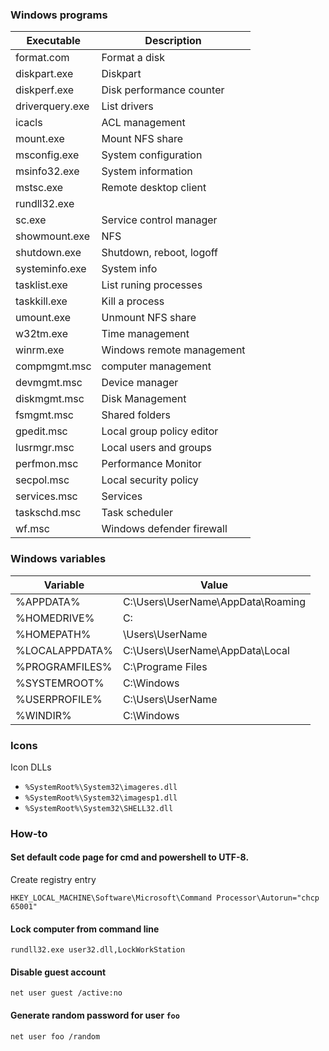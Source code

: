 ### Windows programs

| Executable | Description |
| --- | --- |
| format.com | Format a disk |
| diskpart.exe | Diskpart |
| diskperf.exe | Disk performance counter |
| driverquery.exe | List drivers |
| icacls | ACL management |
| mount.exe | Mount NFS share|
| msconfig.exe | System configuration |
| msinfo32.exe | System information |
| mstsc.exe | Remote desktop client |
| rundll32.exe | |
| sc.exe | Service control manager |
| showmount.exe | NFS |
| shutdown.exe | Shutdown, reboot, logoff |
| systeminfo.exe | System info |
| tasklist.exe | List runing processes |
| taskkill.exe | Kill a process |
| umount.exe | Unmount NFS share|
| w32tm.exe | Time management |
| winrm.exe | Windows remote management |
| compmgmt.msc | computer management |
| devmgmt.msc | Device manager |
| diskmgmt.msc | Disk Management |
| fsmgmt.msc | Shared folders |
| gpedit.msc | Local group policy editor |
| lusrmgr.msc | Local users and groups |
| perfmon.msc | Performance Monitor |
| secpol.msc | Local security policy |
| services.msc | Services |
| taskschd.msc | Task scheduler |
| wf.msc | Windows defender firewall |

### Windows variables

| Variable | Value |
|---|---|
| %APPDATA% | C:\Users\UserName\AppData\Roaming |
| %HOMEDRIVE% | C: |
| %HOMEPATH% | \Users\UserName |
| %LOCALAPPDATA% | C:\Users\UserName\AppData\Local |
| %PROGRAMFILES% | C:\Programe Files |
| %SYSTEMROOT% | C:\Windows |
| %USERPROFILE% | C:\Users\UserName |
| %WINDIR% | C:\Windows |

### Icons

Icon DLLs
* `%SystemRoot%\System32\imageres.dll`
* `%SystemRoot%\System32\imagesp1.dll`
* `%SystemRoot%\System32\SHELL32.dll`

### How-to

#### Set default code page for cmd and powershell to UTF-8. 
Create registry entry
```
HKEY_LOCAL_MACHINE\Software\Microsoft\Command Processor\Autorun="chcp 65001"
```

#### Lock computer from command line
```
rundll32.exe user32.dll,LockWorkStation
```

#### Disable guest account
```
net user guest /active:no
```

#### Generate random password for user `foo`
```
net user foo /random
```
